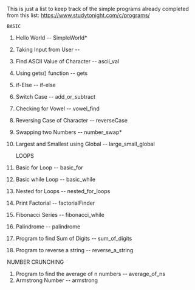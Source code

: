 This is just a list to keep track of the simple programs already completed from this list:
  https://www.studytonight.com/c/programs/

    BASIC
1) Hello World -- SimpleWorld*
2) Taking Input from User -- 
3) Find ASCII Value of Character -- ascii_val
4) Using gets() function -- gets
5) if-Else -- if-else
6) Switch Case -- add_or_subtract
7) Checking for Vowel -- vowel_find
8) Reversing Case of Character -- reverseCase
9) Swapping two Numbers -- number_swap*
10) Largest and Smallest using Global -- large_small_global

    LOOPS
1) Basic for Loop -- basic_for
2) Basic while Loop -- basic_while
3) Nested for Loops -- nested_for_loops
4) Print Factorial -- factorialFinder
5) Fibonacci Series -- fibonacci_while
6) Palindrome -- palindrome
7) Program to find Sum of Digits -- sum_of_digits
8) Program to reverse a string -- reverse_a_string

  NUMBER CRUNCHING
1) Program to find the average of n numbers -- average_of_ns
2) Armstrong Number -- armstrong
